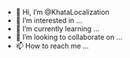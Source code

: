 - 👋 Hi, I’m @KhataLocalization
- 👀 I’m interested in ...
- 🌱 I’m currently learning ...
- 💞️ I’m looking to collaborate on ...
- 📫 How to reach me ...

<!---
KhataLocalization/KhataLocalization is a ✨ special ✨ repository because its `README.md` (this file) appears on your GitHub profile.
You can click the Preview link to take a look at your changes.
--->
